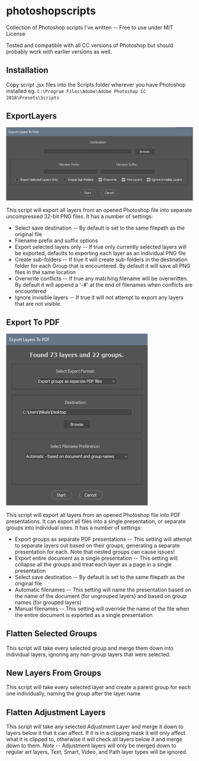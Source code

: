 # photoshopscripts
Collection of Photoshop scripts I've written -- Free to use under MIT License

Tested and compatible with all CC versions of Photoshop but should probably work with earlier versions as well.

## Installation
Copy script .jsx files into the Scripts folder wherever you have Photoshop installed eg. `C:\Program Files\Adobe\Adobe Photoshop CC 2018\Presets\Scripts`

## ExportLayers
![Screenshot showing script popup options detailed below](/Screenshots/Screenshot-ExprtLayers.png)

This script will export all layers from an opened Photoshop file into separate uncompressed 32-bit PNG files. It has a number of settings:
* Select save destination -- By default is set  to the same filepath as the original file
* Filename prefix and suffix options
* Export selected layers only -- If true only currently selected layers will be exported, defaults to exporting each layer as an individual PNG file
* Create sub-folders -- If true it will create sub-folders in the destination folder for each Group that is encountered. By default it will save all PNG files in the same location
* Overwrite conflicts -- If true any matching filename will be overwritten. By default it will append a '-#' at the end of filenames when conflicts are encountered
* Ignore invisible layers -- If true it will not attempt to export any layers that are not visible.

## Export To PDF
![Screenshot showing script popup options detailed below](/Screenshots/Screenshot-ExportPDF.png)

This script will export all layers from an opened Photoshop file into PDF presentations. It can export all files into a single presentation, or separate groups into individual ones. It has a number of settings:
* Export groups as separate PDF presentations -- This setting will attempt to separate layers out based on their groups, generating a separate presentation for each. Note that nested groups can cause issues!
* Export entire document as a single presentation -- This setting will collapse all the groups  and treat each layer as a page in a single presentation
* Select save destination -- By default is set  to the same filepath as the original file
* Automatic filenames -- This setting will name the presentation based on the name of the document (for ungrouped layers) and based on group names (for grouped layers)
* Manual filenames -- This setting will override the name of the file when the entire document is exported as a single presentation

## Flatten Selected Groups
This script will take every selected group and merge them down into individual layers, ignoring any non-group layers that were selected.

## New Layers From Groups
This script will take every selected layer and create a parent group for each one individually, naming the group after the layer name

## Flatten Adjustment Layers

This script will take any selected Adjustment Layer and merge it down to layers below it that it can affect. If it is in a clipping mask it will only affect what it is clipped to, otherwise it will check all layers below it and merge down to them.
*Note* -- Adjustment layers will only be merged down to regular art layers, Text, Smart, Video, and Path layer types will be ignored.

